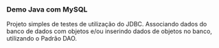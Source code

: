 ### Demo Java com MySQL

Projeto simples de testes de utilização do JDBC. Associando dados do banco de dados com objetos e/ou inserindo dados de objetos no banco, utilizando o Padrão DAO.
